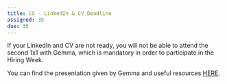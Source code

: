 ```yaml
---
title: CS - LinkedIn & CV Deadline
assigned: 35
due: 35
---
```


If your LinkedIn and CV are not ready, you will not be able to attend the second 1x1 with Gemma, which is mandatory in order to participate in the Hiring Week.

You can find the presentation given by Gemma and useful resources [HERE](https://drive.google.com/drive/folders/1kyVC8LNrAHjmDjJdYkhxv079nlXszbhD).

